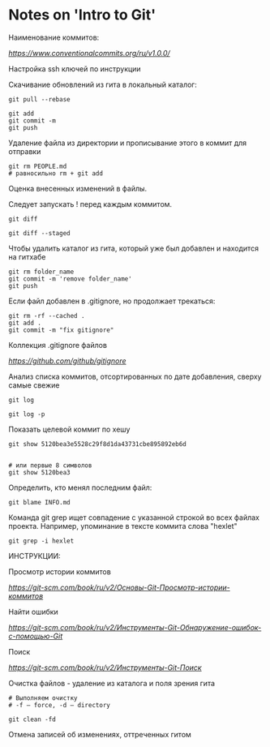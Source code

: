 # Notes on 'Intro to Git'

Наименование коммитов: 

*https://www.conventionalcommits.org/ru/v1.0.0/*

Настройка ssh ключей по инструкции

Скачивание обновлений из гита в локальный каталог:

```
git pull --rebase
```

```
git add
git commit -m
git push
```

Удаление файла из директории и прописывание этого в коммит для отправки

```
git rm PEOPLE.md
# равносильно rm + git add
```

Оценка внесенных изменений в файлы. 

Следует запускать ! перед каждым коммитом.

```
git diff

git diff --staged
```

Чтобы удалить каталог из гита, который уже был добавлен и находится на гитхабе

```
git rm folder_name
git commit -m 'remove folder_name'
git push
```

Если файл добавлен в .gitignore, 
но продолжает трекаться:

```
git rm -rf --cached .
git add .
git commit -m "fix gitignore"
```

Коллекция .gitignore файлов 

*https://github.com/github/gitignore*


Анализ списка коммитов, отсортированных по дате добавления, сверху самые свежие

```
git log

git log -p
```

Показать целевой коммит по хешу

```
git show 5120bea3e5528c29f8d1da43731cbe895892eb6d


# или первые 8 символов
git show 5120bea3
```

Определить, кто менял последним файл:

```
git blame INFO.md
```

Команда git grep ищет совпадение с указанной строкой во всех файлах проекта. Например, упоминание в тексте коммита слова "hexlet"

```
git grep -i hexlet
```

ИНСТРУКЦИИ:

Просмотр истории коммитов

*https://git-scm.com/book/ru/v2/Основы-Git-Просмотр-истории-коммитов*

Найти ошибки

*https://git-scm.com/book/ru/v2/Инструменты-Git-Обнаружение-ошибок-с-помощью-Git*

Поиск

*https://git-scm.com/book/ru/v2/Инструменты-Git-Поиск*


Очистка файлов - удаление из каталога и поля зрения гита
```
# Выполняем очистку
# -f – force, -d – directory

git clean -fd
```

Отмена записей об изменениях, оттреченных гитом

